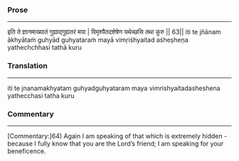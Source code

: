 ### Prose 
 --- 
इति ते ज्ञानमाख्यातं गुह्याद्गुह्यतरं मया |
विमृश्यैतदशेषेण यथेच्छसि तथा कुरु || 63||
iti te jñānam ākhyātaṁ guhyād guhyataraṁ mayā
vimṛiśhyaitad aśheṣheṇa yathechchhasi tathā kuru

### Translation 
 --- 
iti te jnanamakhyatam guhyadguhyataram maya vimrishyaitadasheshena yathecchasi tatha kuru

### Commentary 
 --- 
[Commentary:]64) Again I am speaking of that which is extremely hidden - because I fully know that you are the Lord’s friend; I am speaking for your beneficence.